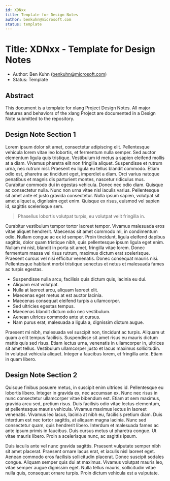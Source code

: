 ```yaml
---
id: XDNxx
title: Template for Design Notes
author: benkuhn@microsoft.com
status: template
---
```


# Title: XDNxx - Template for Design Notes

- Author: Ben Kuhn (benkuhn@microsoft.com)
- Status: Template

## Abstract

This document is a template for xlang Project Design Notes. All major features and behaviors of the xlang Project are documented in a Design Note submitted to the repository.

## Design Note Section 1

Lorem ipsum dolor sit amet, consectetur adipiscing elit. Pellentesque vehicula lorem vitae leo lobortis, et fermentum nulla semper. Sed auctor elementum ligula quis tristique. Vestibulum id metus a sapien eleifend mollis at a diam. Vivamus pharetra elit non fringilla aliquet. Suspendisse et rutrum urna, nec rutrum nisl. Praesent eu ligula eu tellus blandit commodo. Etiam odio est, pharetra ac tincidunt eget, imperdiet a diam. Orci varius natoque penatibus et magnis dis parturient montes, nascetur ridiculus mus. Curabitur commodo dui in egestas vehicula. Donec nec odio diam. Quisque ac consectetur nulla. Nunc non urna vitae nisl iaculis varius. Pellentesque sit amet ante et justo gravida consectetur. Nulla ipsum sapien, volutpat sit amet aliquet a, dignissim eget enim. Quisque ex risus, euismod vel sapien id, sagittis scelerisque sem.

> Phasellus lobortis volutpat turpis, eu volutpat velit fringilla in.

Curabitur vestibulum tempor tortor laoreet tempor. Vivamus malesuada eros vitae aliquet hendrerit. Maecenas sit amet commodo mi, in condimentum odio. Nullam congue ac ex id semper. Proin tincidunt, ligula eleifend dapibus sagittis, dolor quam tristique nibh, quis pellentesque ipsum ligula eget enim. Nullam mi nisl, blandit in porta sit amet, fringilla vitae lorem. Donec fermentum massa vel risus rutrum, maximus dictum erat scelerisque. Praesent cursus vel nisi efficitur venenatis. Donec consequat mauris nisi. Pellentesque habitant morbi tristique senectus et netus et malesuada fames ac turpis egestas.

- Suspendisse nulla arcu, facilisis quis dictum quis, lacinia eu dui.
- Aliquam erat volutpat.
- Nulla at laoreet arcu, aliquam laoreet elit.
- Maecenas eget metus at est auctor lacinia.
- Maecenas consequat eleifend turpis a ullamcorper.
- Sed ultricies egestas tempus.
- Maecenas blandit dictum odio nec vestibulum.
- Aenean ultrices commodo ante ut cursus.
- Nam purus erat, malesuada a ligula a, dignissim dictum augue.

Praesent mi nibh, malesuada vel suscipit non, tincidunt ac turpis. Aliquam ut quam a elit tempus facilisis. Suspendisse sit amet risus eu mauris dictum mattis quis sed risus. Etiam lectus urna, venenatis in ullamcorper in, ultrices sit amet tellus. Vestibulum ullamcorper justo et lacus maximus sollicitudin. In volutpat vehicula aliquet. Integer a faucibus lorem, et fringilla ante. Etiam in quam libero.

## Design Note Section 2

Quisque finibus posuere metus, in suscipit enim ultrices id. Pellentesque eu lobortis libero. Integer in gravida ex, nec accumsan ex. Nunc nec risus in nunc consectetur ullamcorper vitae bibendum est. Etiam at sem maximus, gravida arcu sed, pretium risus. Duis facilisis odio vitae lectus elementum, at pellentesque mauris vehicula. Vivamus maximus lectus in laoreet venenatis. Vivamus leo lacus, lacinia at nibh eu, facilisis pretium diam. Duis interdum est nec tortor sagittis, at aliquam magna lacinia. Nunc sed consectetur quam, quis hendrerit libero. Interdum et malesuada fames ac ante ipsum primis in faucibus. Duis cursus metus ut pharetra congue. Ut vitae mauris libero. Proin a scelerisque nunc, ac sagittis ipsum.

Duis iaculis ante vel nunc gravida sagittis. Praesent vulputate semper nibh sit amet placerat. Praesent ornare lacus erat, et iaculis nisl laoreet eget. Aenean commodo eros facilisis sollicitudin placerat. Donec suscipit sodales congue. Aliquam semper quis dui at maximus. Vivamus volutpat mauris leo, vitae semper augue dignissim eget. Nulla tellus mauris, sollicitudin vitae nulla quis, consequat ornare turpis. Proin dictum vehicula est a vulputate.
